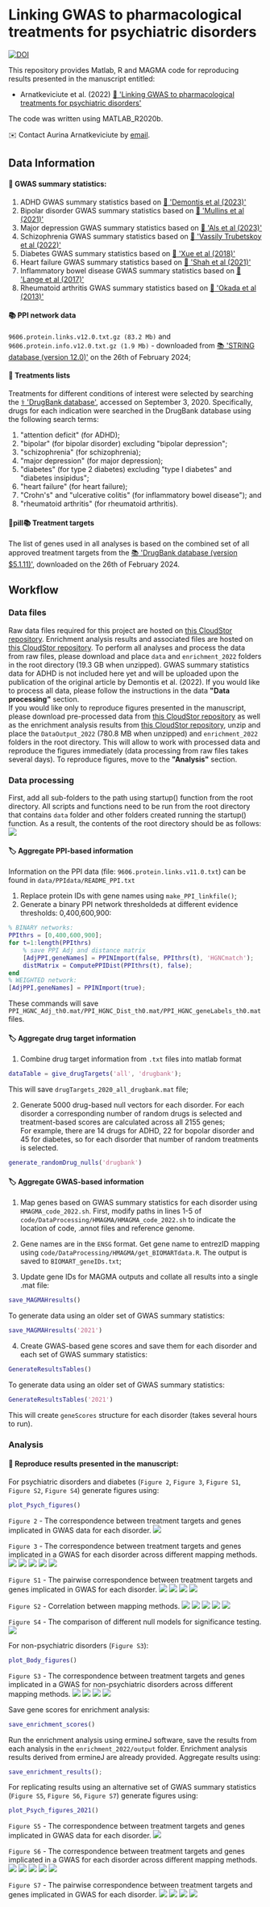 # Linking GWAS to pharmacological treatments for psychiatric disorders
[![DOI](https://zenodo.org/badge/94279070.svg)](https://zenodo.org/badge/latestdoi/94279070)

This repository provides Matlab, R and MAGMA code for reproducing results presented in the manuscript entitled:

- Arnatkeviciute et al. (2022) [:green_book: 'Linking GWAS to pharmacological treatments for psychiatric disorders'](https://t.co/AKmyF8wv9e)

The code was written using MATLAB_R2020b.

:envelope: Contact Aurina Arnatkeviciute by [email](mailto:aurina.arnatkeviciute@monash.edu).


## Data Information

#### :dna: GWAS summary statistics:
1. ADHD GWAS summary statistics based on [:green_book: 'Demontis et al (2023)'](https://doi.org/10.1038/s41588-022-01285-8)
2. Bipolar disorder GWAS summary statistics based on [:green_book: 'Mullins et al (2021)'](https://doi.org/10.1038/s41588-021-00857-4)
3. Major depression GWAS summary statistics based on [:green_book: 'Als et al (2023)'](https://doi.org/10.1038/s41591-023-02352-1)
4. Schizophrenia GWAS summary statistics based on [:green_book: 'Vassily Trubetskoy et al (2022)'](https://doi.org/10.1038/s41586-022-04434-5)
5. Diabetes GWAS summary statistics based on [:green_book: 'Xue et al (2018)'](https://doi.org/10.1038/s41467-018-04951-w)
6. Heart failure GWAS summary statistics based on [:green_book: 'Shah et al (2021)'](https://doi.org/10.1038/s41467-019-13690-5)
7. Inflammatory bowel disease GWAS summary statistics based on [:green_book: 'Lange et al (2017)'](https://doi.org/10.1038/ng.3760)
8. Rheumatoid arthritis GWAS summary statistics based on [:green_book: 'Okada et al (2013)'](https://doi.org/10.1038/nature12873)

#### :books: PPI network data

`9606.protein.links.v12.0.txt.gz (83.2 Mb)` and `9606.protein.info.v12.0.txt.gz (1.9 Mb)` - downloaded from [:books: 'STRING database (version 12.0)'](https://string-db.org/cgi/download.pl?sessionId=a1fHJhN5R9Md&species_text=Homo+sapiens) on the 26th of February 2024;

#### :pill: Treatments lists
Treatments for different conditions of interest were selected by searching the [:medical_symbol: 'DrugBank database'](www.drugbank.ca), accessed on September 3, 2020.
Specifically, drugs for each indication were searched in the DrugBank database using the following search terms:
1. "attention deficit" (for ADHD);
2. "bipolar" (for bipolar disorder) excluding "bipolar depression";
3. "schizophrenia" (for schizophrenia);
4. "major depression" (for major depression);
5. "diabetes" (for type 2 diabetes) excluding "type I diabetes" and "diabetes insipidus";
6. "heart failure" (for heart failure);
7. "Crohn's" and "ulcerative colitis" (for inflammatory bowel disease"); and
8. "rheumatoid arthritis" (for rheumatoid arthritis).

#### :dna:pill:books: Treatment targets
The list of genes used in all analyses is based on the combined set of all approved treatment targets from the [:books: 'DrugBank database (version $5.1.11)'](https://go.drugbank.com/), downloaded on the 26th of February 2024.

## Workflow

### Data files

Raw data files required for this project are hosted on [this CloudStor repository](https://cloudstor.aarnet.edu.au/plus/s/MjzVh95NbO3Sux4). Enrichment analysis results and associated files are hosted on [this CloudStor repository](https://cloudstor.aarnet.edu.au/plus/s/1L3AJSlIqxgAzaF).
To perform all analyses and process the data from raw files, please download and place `data` and `enrichment_2022` folders in the root directory (19.3 GB when unzipped). GWAS summary statistics data for ADHD is not included here yet and will be uploaded upon the publication of the original article by Demontis et al. (2022).
If you would like to process all data, please follow the instructions in the data **"Data processing"** section.  
If you would like only to reproduce figures presented in the manuscript, please download pre-processed data from [this CloudStor repository](https://cloudstor.aarnet.edu.au/plus/s/a3byrTft99HEyr2) as well as the enrichment analysis results from [this CloudStor repository](https://cloudstor.aarnet.edu.au/plus/s/1L3AJSlIqxgAzaF), unzip and place the `DataOutput_2022` (780.8 MB when unzipped) and `enrichment_2022` folders in the root directory.
This will allow to work with processed data and reproduce the figures immediately (data processing from raw files takes several days).
To reproduce figures, move to the **"Analysis"** section.

### Data processing
First, add all sub-folders to the path using startup() function from the root directory.
All scripts and functions need to be run from the root directory that contains `data` folder and other folders created running the startup() function.
As a result, the contents of the root directory should be as follows:
![](code/plots/root_directory.png)

#### :label: Aggregate PPI-based information
Information on the PPI data (file: `9606.protein.links.v11.0.txt`) can be found in `data/PPIdata/README_PPI.txt`
1. Replace protein IDs with gene names using `make_PPI_linkfile()`;
2. Generate a binary PPI network thresholdeds at different evidence thresholds: 0,400,600,900:
```matlab
% BINARY networks:
PPIthrs = [0,400,600,900];
for t=1:length(PPIthrs)   
    % save PPI Adj and distance matrix
    [AdjPPI,geneNames] = PPINImport(false, PPIthrs(t), 'HGNCmatch');
    distMatrix = ComputePPIDist(PPIthrs(t), false);  
end
% WEIGHTED network:
[AdjPPI,geneNames] = PPINImport(true);
```
These commands will save `PPI_HGNC_Adj_th0.mat/PPI_HGNC_Dist_th0.mat/PPI_HGNC_geneLabels_th0.mat` files.   

#### :label: Aggregate drug target information

1. Combine drug target information from `.txt` files into matlab format
```matlab
dataTable = give_drugTargets('all', 'drugbank');
```
This will save `drugTargets_2020_all_drugbank.mat` file;

2. Generate 5000 drug-based null vectors for each disorder.
For each disorder a corresponding number of random drugs is selected and treatment-based scores are calculated across all 2155 genes;   
For example, there are 14 drugs for ADHD, 22 for bopolar disorder and 45 for diabetes, so for each disorder that number of random treatments is selected.
```matlab
generate_randomDrug_nulls('drugbank')
```

#### :label: Aggregate GWAS-based information

1. Map genes based on GWAS summary statistics for each disorder using `HMAGMA_code_2022.sh`.
First, modify paths in lines 1-5 of `code/DataProcessing/HMAGMA/HMAGMA_code_2022.sh` to indicate the location of code, .annot files and reference genome.

2. Gene names are in the `ENSG` format. Get gene name to entrezID mapping using `code/DataProcessing/HMAGMA/get_BIOMARTdata.R`.
The output is saved to `BIOMART_geneIDs.txt`;

3. Update gene IDs for MAGMA outputs and collate all results into a single .mat file:
```matlab
save_MAGMAHresults()
```
To generate data using an older set of GWAS summary statistics:
```matlab
save_MAGMAHresults('2021')
```

4. Create GWAS-based gene scores and save them for each disorder and each set of GWAS summary statistics:
```matlab
GenerateResultsTables()
```
To generate data using an older set of GWAS summary statistics:
```matlab
GenerateResultsTables('2021')
```
This will create `geneScores` structure for each disorder (takes several hours to run).


### Analysis

#### :scroll: Reproduce results presented in the manuscript:

For psychiatric disorders and diabetes (`Figure 2`, `Figure 3`, `Figure S1`, `Figure S2`, `Figure S4`) generate figures using:
```matlab
plot_Psych_figures()
```
`Figure 2` - The correspondence between treatment targets and genes implicated in GWAS data for each disorder.
![](code/plots/BarP_withinDisorder_allPsych_randomDrugR_all_drugbank.png)

`Figure 3` - The correspondence between treatment targets and genes implicated in a GWAS for each disorder across different mapping methods.
![](code/plots/compareMeasures_ADHD3_allPsych.png)
![](code/plots/compareMeasures_MDD3_allPsych.png)
![](code/plots/compareMeasures_SCZ3_allPsych.png)
![](code/plots/compareMeasures_BIP3_allPsych.png)
![](code/plots/compareMeasures_DIABETES_allPsych.png)

`Figure S1` - The pairwise correspondence between treatment targets and genes implicated in GWAS for each disorder.
![](code/plots/BarChart_psych_MAGMAdefault_allPsych_randomDrugR_all_drugbank.png)
![](code/plots/BarChart_psych_PPI_mapped_th600_allPsych_randomDrugR_all_drugbank.png)
![](code/plots/BarChart_psych_eQTLbrain_allPsych_randomDrugR_all_drugbank.png)
![](code/plots/BarChart_psych_AlleneQTLbrain_allPsych_randomDrugR_all_drugbank.png)

`Figure S2` - Correlation between mapping methods.
![](code/plots/ADHD3_geneMeasures_allPsych.png)
![](code/plots/MDD3_geneMeasures_allPsych.png)
![](code/plots/SCZ3_geneMeasures_allPsych.png)
![](code/plots/BIP3_geneMeasures_allPsych.png)
![](code/plots/DIABETES_geneMeasures_allPsych.png)

`Figure S4` - The comparison of different null models for significance testing.
![](code/plots/Null_distribution_comparison.png)

For non-psychiatric disorders (`Figure S3`):
```matlab
plot_Body_figures()
```
`Figure S3` - The correspondence between treatment targets and genes implicated in a GWAS for non-psychiatric disorders across different mapping methods.
![](code/plots/compareMeasures_HF_allBody.png)
![](code/plots/compareMeasures_RA_allBody.png)
![](code/plots/compareMeasures_IBD_allBody.png)
![](code/plots/compareMeasures_DIABETES_allBody.png)

Save gene scores for enrichment analysis:
```matlab
save_enrichment_scores()
```

Run the enrichment analysis using ermineJ software, save the results from each analysis in the `enrichment_2022/output` folder.
Enrichment analysis results derived from ermineJ are already provided. Aggregate results using:
```matlab
save_enrichment_results();
```

For replicating results using an alternative set of GWAS summary statistics (`Figure S5`, `Figure S6`, `Figure S7`) generate figures using:
```matlab
plot_Psych_figures_2021()
```

`Figure S5` - The correspondence between treatment targets and genes implicated in GWAS data for each disorder.
![](code/plots/BarP_withinDisorder_allPsych_randomDrugR_all_drugbank_2021.png)

`Figure S6` - The correspondence between treatment targets and genes implicated in a GWAS for each disorder across different mapping methods.
![](code/plots/compareMeasures_ADHD_allPsych.png)
![](code/plots/compareMeasures_MDD2_allPsych.png)
![](code/plots/compareMeasures_SCZ_allPsych.png)
![](code/plots/compareMeasures_BIP2_allPsych.png)
![](code/plots/compareMeasures_DIABETES_allPsych.png)

`Figure S7` - The pairwise correspondence between treatment targets and genes implicated in GWAS for each disorder.
![](code/plots/BarChart_psych_MAGMAdefault_allPsych_randomDrugR_all_drugbank_2021.png)
![](code/plots/BarChart_psych_PPI_mapped_th600_allPsych_randomDrugR_all_drugbank_2021.png)
![](code/plots/BarChart_psych_eQTLbrain_allPsych_randomDrugR_all_drugbank_2021.png)
![](code/plots/BarChart_psych_AlleneQTLbrain_allPsych_randomDrugR_all_drugbank_2021.png)
